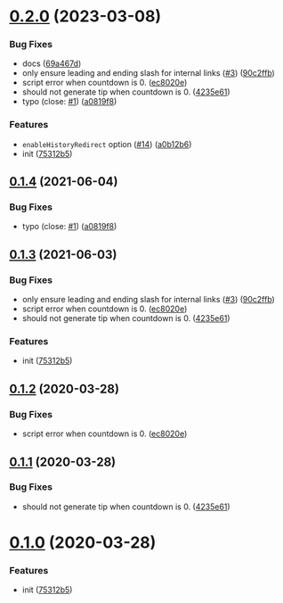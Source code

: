 # [0.2.0](https://github.com/vuepressjs/vuepress-plugin-html-redirect/compare/75312b53da99868aedc3e109929c2d30709fd316...v0.2.0) (2023-03-08)


### Bug Fixes

* docs ([69a467d](https://github.com/vuepressjs/vuepress-plugin-html-redirect/commit/69a467db440b0fefb55b7b68430a958196f9e58b))
* only ensure leading and ending slash for internal links ([#3](https://github.com/vuepressjs/vuepress-plugin-html-redirect/issues/3)) ([90c2ffb](https://github.com/vuepressjs/vuepress-plugin-html-redirect/commit/90c2ffb80f81269febce789c3dabd54dac1b5c90))
* script error when countdown is 0. ([ec8020e](https://github.com/vuepressjs/vuepress-plugin-html-redirect/commit/ec8020e3d6fc9132902c83998587ed2e7d6c77c1))
* should not generate tip when countdown is 0. ([4235e61](https://github.com/vuepressjs/vuepress-plugin-html-redirect/commit/4235e6114d0ccee87a5e3a4c07f2823ab34ff22b))
* typo (close: [#1](https://github.com/vuepressjs/vuepress-plugin-html-redirect/issues/1)) ([a0819f8](https://github.com/vuepressjs/vuepress-plugin-html-redirect/commit/a0819f815f4c69664000382a32f196bc27529c8e))


### Features

* `enableHistoryRedirect` option ([#14](https://github.com/vuepressjs/vuepress-plugin-html-redirect/issues/14)) ([a0b12b6](https://github.com/vuepressjs/vuepress-plugin-html-redirect/commit/a0b12b6094b6b5f15f1224d74ec94192a9e0e7c0))
* init ([75312b5](https://github.com/vuepressjs/vuepress-plugin-html-redirect/commit/75312b53da99868aedc3e109929c2d30709fd316))



## [0.1.4](https://github.com/vuepressjs/vuepress-plugin-html-redirect/compare/v0.1.3...v0.1.4) (2021-06-04)


### Bug Fixes

* typo (close: [#1](https://github.com/vuepressjs/vuepress-plugin-html-redirect/issues/1)) ([a0819f8](https://github.com/vuepressjs/vuepress-plugin-html-redirect/commit/a0819f815f4c69664000382a32f196bc27529c8e))



## [0.1.3](https://github.com/vuepressjs/vuepress-plugin-html-redirect/compare/75312b53da99868aedc3e109929c2d30709fd316...v0.1.3) (2021-06-03)


### Bug Fixes

* only ensure leading and ending slash for internal links ([#3](https://github.com/vuepressjs/vuepress-plugin-html-redirect/issues/3)) ([90c2ffb](https://github.com/vuepressjs/vuepress-plugin-html-redirect/commit/90c2ffb80f81269febce789c3dabd54dac1b5c90))
* script error when countdown is 0. ([ec8020e](https://github.com/vuepressjs/vuepress-plugin-html-redirect/commit/ec8020e3d6fc9132902c83998587ed2e7d6c77c1))
* should not generate tip when countdown is 0. ([4235e61](https://github.com/vuepressjs/vuepress-plugin-html-redirect/commit/4235e6114d0ccee87a5e3a4c07f2823ab34ff22b))


### Features

* init ([75312b5](https://github.com/vuepressjs/vuepress-plugin-html-redirect/commit/75312b53da99868aedc3e109929c2d30709fd316))



## [0.1.2](https://github.com/vuepressjs/vuepress-plugin-html-redirect/compare/v0.1.1...v0.1.2) (2020-03-28)


### Bug Fixes

* script error when countdown is 0. ([ec8020e](https://github.com/vuepressjs/vuepress-plugin-html-redirect/commit/ec8020e3d6fc9132902c83998587ed2e7d6c77c1))



## [0.1.1](https://github.com/vuepressjs/vuepress-plugin-html-redirect/compare/v0.1.0...v0.1.1) (2020-03-28)


### Bug Fixes

* should not generate tip when countdown is 0. ([4235e61](https://github.com/vuepressjs/vuepress-plugin-html-redirect/commit/4235e6114d0ccee87a5e3a4c07f2823ab34ff22b))



# [0.1.0](https://github.com/vuepressjs/vuepress-plugin-html-redirect/compare/75312b53da99868aedc3e109929c2d30709fd316...v0.1.0) (2020-03-28)


### Features

* init ([75312b5](https://github.com/vuepressjs/vuepress-plugin-html-redirect/commit/75312b53da99868aedc3e109929c2d30709fd316))




